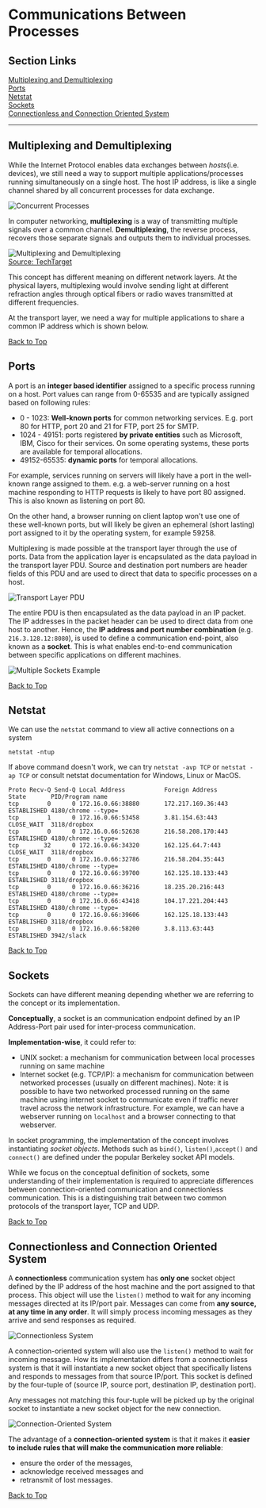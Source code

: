 # Communications Between Processes
## Section Links

[Multiplexing and Demultiplexing](#multiplexing-and-demultiplexing)\
[Ports](#ports)\
[Netstat](#netstat)\
[Sockets](#sockets)\
[Connectionless and Connection Oriented System](#connectionless-and-connection-oriented-system)

---

## Multiplexing and Demultiplexing
While the Internet Protocol enables data exchanges between _hosts_(i.e. devices),
we still need a way to support multiple applications/processes running
simultaneously on a single host. The host IP address, is like a single
channel shared by all concurrent processes for data exchange.

![Concurrent Processes](images/17_concurrent_processes.png)

In computer networking, **multiplexing** is a way of transmitting multiple
signals over a common channel. **Demultiplexing**, the reverse process, 
recovers those separate signals and outputs them to individual processes.

![Multiplexing and Demultiplexing](images/18_multiplex_demultiplex.png)\
[Source: TechTarget](https://www.techtarget.com/searchnetworking/definition/multiplexing)

This concept has different meaning on different network layers. At the physical
layers, multiplexing would involve sending light at different refraction angles
through optical fibers or radio waves transmitted at different frequencies.

At the transport layer, we need a way for multiple applications to 
share a common IP address which is shown below. 

[Back to Top](#section-links)


## Ports
A port is an **integer based identifier** assigned to a specific
process running on a host. Port values can range from 0-65535 and are
typically assigned based on following rules:
- 0 - 1023: **Well-known ports** for common networking services. E.g. port 80 
for HTTP, port 20 and 21 for FTP, port 25 for SMTP.
- 1024 - 49151: ports registered **by private entities** such as Microsoft, IBM,
Cisco for their services. On some operating systems, these ports are available
for temporal allocations. 
- 49152-65535: **dynamic ports** for temporal allocations.

For example, services running on servers will likely have a port in the
well-known range assigned to them. e.g. a web-server running on a host machine
responding to HTTP requests is likely to have port 80 assigned. This is also
known as listening on port 80.  

On the other hand, a browser running on client laptop won't use one of these
well-known ports, but will likely be given an ephemeral (short lasting) port
assigned to it by the operating system, for example 59258.


Multiplexing is made possible at the transport layer through the use of
ports. Data from the application layer is encapsulated as the data payload in
the transport layer PDU. Source and destination port numbers are header fields 
of this PDU and are used to direct that data to specific processes on a host.

![Transport Layer PDU](images/19_transport_layer_pdu.png)

The entire PDU is then encapsulated as the data payload in an IP packet. 
The IP addresses in the packet header can be used to direct data from one host
to another. Hence, the **IP address and port number combination** (e.g. 
`216.3.128.12:8080`), is used to define a communication end-point, also known
as a **socket**. This is what enables end-to-end communication between
specific applications on different machines.

![Multiple Sockets Example](images/20_multiple_sockets_example.png)

[Back to Top](#section-links)


## Netstat
We can use the `netstat` command to view all active connections on a system

```terminal
netstat -ntup
```
If above command doesn't work, we can try `netstat -avp TCP` or 
`netstat -ap TCP` or consult netstat documentation for Windows, Linux or MacOS.

```terminal
Proto Recv-Q Send-Q Local Address           Foreign Address         State       PID/Program name   
tcp        0      0 172.16.0.66:38880       172.217.169.36:443      ESTABLISHED 4180/chrome --type=    
tcp        1      0 172.16.0.66:53458       3.81.154.63:443         CLOSE_WAIT  3118/dropbox        
tcp        0      0 172.16.0.66:52638       216.58.208.170:443      ESTABLISHED 4180/chrome --type=
tcp       32      0 172.16.0.66:34320       162.125.64.7:443        CLOSE_WAIT  3118/dropbox        
tcp        0      0 172.16.0.66:32786       216.58.204.35:443       ESTABLISHED 4180/chrome --type=
tcp        0      0 172.16.0.66:39700       162.125.18.133:443      ESTABLISHED 3118/dropbox        
tcp        0      0 172.16.0.66:36216       18.235.20.216:443       ESTABLISHED 4180/chrome --type=
tcp        0      0 172.16.0.66:43418       104.17.221.204:443      ESTABLISHED 4180/chrome --type=
tcp        0      0 172.16.0.66:39606       162.125.18.133:443      ESTABLISHED 3118/dropbox
tcp        0      0 172.16.0.66:58200       3.8.113.63:443          ESTABLISHED 3942/slack      
```

[Back to Top](#section-links)


## Sockets
Sockets can have different meaning depending whether we are referring to
the concept or its implementation.

**Conceptually**, a socket is an communication endpoint defined by an 
IP Address-Port pair used for inter-process communication.

**Implementation-wise**, it could refer to:
- UNIX socket: a mechanism for communication between local processes running 
on same machine
- Internet socket (e.g. TCP/IP): a mechanism for communication between
networked processes (usually on different machines). Note: it is possible 
to have two networked processed running on the same machine using internet
socket to communicate even if traffic never travel across the network
infrastructure. For example, we can have a webserver running on `localhost` and
a browser connecting to that webserver.

In socket programming, the implementation of the concept involves instantiating
_socket objects_. Methods such as `bind()`, `listen()`,`accept()` and 
`connect()` are defined under the popular Berkeley socket API models.

While we focus on the conceptual definition of sockets, some understanding of
their implementation is required to appreciate differences between 
connection-oriented communication and connectionless communication. This
is a distinguishing trait between two common protocols of the transport layer,
TCP and UDP.

[Back to Top](#section-links)


## Connectionless and Connection Oriented System
A **connectionless** communication system has **only one** socket object
defined by the IP address of the host machine and the port assigned to that
process. This object will use the `listen()` method to wait for any incoming
messages directed at its IP/port pair. Messages can come from
**any source, at any time in any order**. It will simply process incoming 
messages as they arrive and send responses as required.

![Connectionless System](images/21_connectionless_system.png)

A connection-oriented system will also use the `listen()` method to wait for
incoming message. How its implementation differs from a connectionless system
is that it will instantiate a new socket object that specifically listens and 
responds to messages from that source IP/port. This socket is defined by the 
four-tuple of (source IP, source port, destination IP, destination port).

Any messages not matching this four-tuple will be picked up by the original
socket to instantiate a new socket object for the new connection.

![Connection-Oriented System](images/22_connection_oriented_system.png)

The advantage of a **connection-oriented system** is that it makes it **easier
to include rules that will make the communication more reliable**: 
- ensure the order of the messages, 
- acknowledge received messages and
- retransmit of lost messages.

[Back to Top](#section-links)
